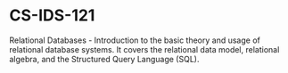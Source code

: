 # CS-IDS-121
Relational Databases - Introduction to the basic theory and usage of relational database systems. It covers the relational data model, relational algebra, and the Structured Query Language (SQL). 
